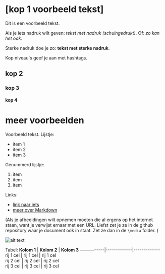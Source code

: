 # [kop 1 voorbeeld tekst]
Dit is een voorbeeld tekst. 

Als je iets nadruk wilt geven: *tekst met nadruk (schuingedrukt)*. Of: _zo kan het ook_. 

Sterke nadruk doe je zo: **tekst met sterke nadruk**. 

Kop niveau's geef je aan met hashtags. 

## kop 2

### kop 3

#### kop 4

# meer voorbeelden
Voorbeeld tekst. 
Lijstje: 
- item 1
- item 2
- item 3

Genummerd lijstje: 
1. item 
2. item 
3. item 

Links: 
- [link naar iets](http://www.example.com)
- [meer over Markdown](https://guides.github.com/features/mastering-markdown/)

(Als je afbeeldingen wilt opnemen moeten die al ergens op het internet staan, want je verwijst ernaar met een URL. Liefst zet je ze in de github repository waar je document ook in staat. Zet ze dan in de `\media` folder. ) 

![alt text](https://github.com/geonovum/respec/templates/new_respec_gn_doc/fig1.jpg "hover tekst")

Tabel: 
**Kolom 1** | **Kolom 2** | **Kolom 3** 
------------|-------------|-------------
 rij 1 cel   | rij 1 cel   | rij 1 cel   
 rij 2 cel   | rij 2 cel   | rij 2 cel  
 rij 3 cel   | rij 3 cel   | rij 3 cel  